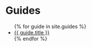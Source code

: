 # Guides

<ul>
    {% for guide in site.guides %}
        <li><a href="{{ guide.url }}">{{ guide.title }}</a></li>
    {% endfor %}
</ul>
